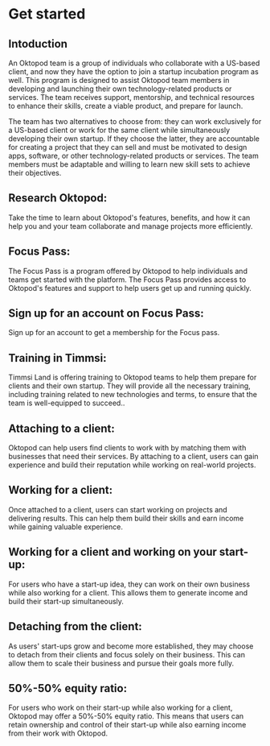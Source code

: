 # Get started 

## Intoduction 
An Oktopod team is a group of individuals who collaborate with a US-based client, and now they have the option to join a startup incubation program as well. This program is designed to assist Oktopod team members in developing and launching their own technology-related products or services. The team receives support, mentorship, and technical resources to enhance their skills, create a viable product, and prepare for launch.

The team has two alternatives to choose from: they can work exclusively for a US-based client or work for the same client while simultaneously developing their own startup. If they choose the latter, they are accountable for creating a project that they can sell and must be motivated to design apps, software, or other technology-related products or services. The team members must be adaptable and willing to learn new skill sets to achieve their objectives.

## Research Oktopod: 
Take the time to learn about Oktopod's features, benefits, and how it can help you and your team collaborate and manage projects more efficiently.

## Focus Pass: 
The Focus Pass is a program offered by Oktopod to help individuals and teams get started with the platform. The Focus Pass provides access to Oktopod's features and support to help users get up and running quickly.

## Sign up for an account on Focus Pass: 
Sign up for an account to get a membership for the Focus pass.

## Training in Timmsi: 
Timmsi Land is offering training to Oktopod teams to help them prepare for clients and their own startup. They will provide all the necessary training, including training related to new technologies and terms, to ensure that the team is well-equipped to succeed..

## Attaching to a client: 
Oktopod can help users find clients to work with by matching them with businesses that need their services. By attaching to a client, users can gain experience and build their reputation while working on real-world projects.

## Working for a client: 
Once attached to a client, users can start working on projects and delivering results. This can help them build their skills and earn income while gaining valuable experience.

## Working for a client and working on your start-up: 
For users who have a start-up idea, they can work on their own business while also working for a client. This allows them to generate income and build their start-up simultaneously.

## Detaching from the client: 
As users' start-ups grow and become more established, they may choose to detach from their clients and focus solely on their business. This can allow them to scale their business and pursue their goals more fully.

## 50%-50% equity ratio: 
For users who work on their start-up while also working for a client, Oktopod may offer a 50%-50% equity ratio. This means that users can retain ownership and control of their start-up while also earning income from their work with Oktopod.
